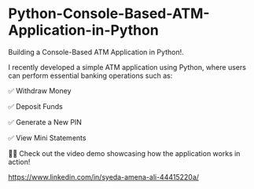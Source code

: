 # Python-Console-Based-ATM-Application-in-Python

Building a Console-Based ATM Application in Python!.

I recently developed a simple ATM application using Python, where users can perform essential banking operations such as: 

✅ Withdraw Money 

✅ Deposit Funds 

✅ Generate a New PIN 

✅ View Mini Statements 

🎥📌 Check out the video demo showcasing how the application works in action!

  https://www.linkedin.com/in/syeda-amena-ali-44415220a/
